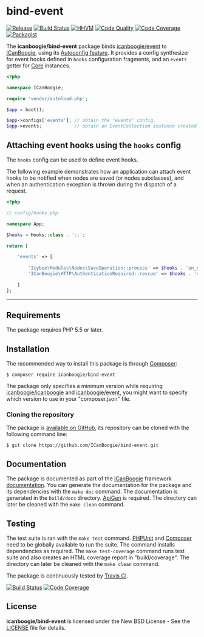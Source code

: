 # bind-event

[![Release](https://img.shields.io/packagist/v/icanboogie/bind-event.svg)](https://packagist.org/packages/icanboogie/bind-event)
[![Build Status](https://img.shields.io/travis/ICanBoogie/bind-event/master.svg)](http://travis-ci.org/ICanBoogie/bind-event)
[![HHVM](https://img.shields.io/hhvm/icanboogie/bind-event.svg)](http://hhvm.h4cc.de/package/icanboogie/bind-event)
[![Code Quality](https://img.shields.io/scrutinizer/g/ICanBoogie/bind-event/master.svg)](https://scrutinizer-ci.com/g/ICanBoogie/bind-event)
[![Code Coverage](https://img.shields.io/coveralls/ICanBoogie/bind-event/master.svg)](https://coveralls.io/r/ICanBoogie/bind-event)
[![Packagist](https://img.shields.io/packagist/dt/icanboogie/bind-event.svg)](https://packagist.org/packages/icanboogie/bind-event)

The **icanboogie/bind-event** package binds [icanboogie/event][] to [ICanBoogie][], using its
[Autoconfig feature][]. It provides a config synthesizer for event hooks defined in `hooks`
configuration fragments, and an `events` getter for [Core][] instances.

```php
<?php

namespace ICanBoogie;

require 'vendor/autoload.php';

$app = boot();

$app->configs['events']; // obtain the "events" config.
$app->events;            // obtain an EventCollection instance created with the "events" config.
```





## Attaching event hooks using the `hooks` config

The `hooks` config can be used to define event hooks.

The following example demonstrates how an application can attach event hooks to be notified when
nodes are saved (or nodes subclasses), and when an authentication exception is thrown during the
dispatch of a request.

```php
<?php

// config/hooks.php

namespace App;

$hooks = Hooks::class . '::';

return [

	'events' => [
	
		'Icybee\Modules\Nodes\SaveOperation::process' => $hooks . 'on_nodes_save',
		'ICanBoogie\HTTP\AuthenticationRequired::rescue' => $hooks . 'on_authentication_required_rescue'
	
	]
];
```





----------





## Requirements

The package requires PHP 5.5 or later.





## Installation

The recommended way to install this package is through [Composer](http://getcomposer.org/):

```
$ composer require icanboogie/bind-event
```

The package only specifies a minimum version while requiring [icanboogie/icanboogie][] and
[icanboogie/event], you might want to specify which version to use in your "composer.json" file.





### Cloning the repository

The package is [available on GitHub](https://github.com/ICanBoogie/bind-event), its repository
can be cloned with the following command line:

	$ git clone https://github.com/ICanBoogie/bind-event.git





## Documentation

The package is documented as part of the [ICanBoogie][] framework
[documentation](http://icanboogie.org/docs/). You can generate the documentation for the package
and its dependencies with the `make doc` command. The documentation is generated in the
`build/docs` directory. [ApiGen](http://apigen.org/) is required. The directory can later be
cleaned with the `make clean` command.





## Testing

The test suite is ran with the `make test` command. [PHPUnit](https://phpunit.de/) and
[Composer](http://getcomposer.org/) need to be globally available to run the suite. The command
installs dependencies as required. The `make test-coverage` command runs test suite and also
creates an HTML coverage report in "build/coverage". The directory can later be cleaned with
the `make clean` command.

The package is continuously tested by [Travis CI](http://about.travis-ci.org/).

[![Build Status](https://img.shields.io/travis/ICanBoogie/bind-event/master.svg)](https://travis-ci.org/ICanBoogie/bind-event)
[![Code Coverage](https://img.shields.io/coveralls/ICanBoogie/bind-event/master.svg)](https://coveralls.io/r/ICanBoogie/bind-event)





## License

**icanboogie/bind-event** is licensed under the New BSD License - See the [LICENSE](LICENSE) file for details.





[icanboogie/icanboogie]: https://github.com/ICanBoogie/ICanBoogie
[icanboogie/event]: https://github.com/ICanBoogie/Event
[Autoconfig feature]: https://github.com/ICanBoogie/ICanBoogie#autoconfig
[ICanBoogie]: https://github.com/ICanBoogie/ICanBoogie
[Core]: http://api.icanboogie.org/core/class-ICanBoogie.Core.html
